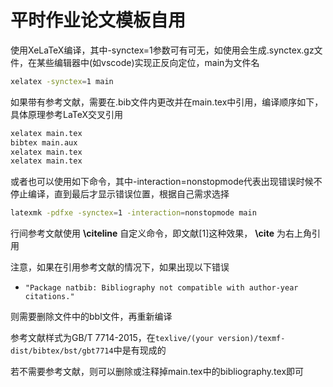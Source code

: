 # 平时作业论文模板自用



使用XeLaTeX编译，其中-synctex=1参数可有可无，如使用会生成.synctex.gz文件，在某些编辑器中(如vscode)实现正反向定位，main为文件名

```bash
xelatex -synctex=1 main
```

如果带有参考文献，需要在.bib文件内更改并在main.tex中引用，编译顺序如下，具体原理参考LaTeX交叉引用

```bash
xelatex main.tex
bibtex main.aux
xelatex main.tex
xelatex main.tex
```

或者也可以使用如下命令，其中-interaction=nonstopmode代表出现错误时候不停止编译，直到最后才显示错误位置，根据自己需求选择

```bash
latexmk -pdfxe -synctex=1 -interaction=nonstopmode main
```
行间参考文献使用 **\citeline** 自定义命令，即文献[1]这种效果， **\cite** 为右上角引用

注意，如果在引用参考文献的情况下，如果出现以下错误
- `"Package natbib: Bibliography not compatible with author-year citations."`

则需要删除文件中的bbl文件，再重新编译

参考文献样式为GB/T 7714-2015，在`texlive/(your version)/texmf-dist/bibtex/bst/gbt7714`中是有现成的

若不需要参考文献，则可以删除或注释掉main.tex中的bibliography.tex即可